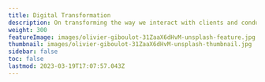 ```yaml
---
title: Digital Transformation
description: On transforming the way we interact with clients and conduct business
weight: 300
featureImage: images/olivier-giboulot-31ZaaX6dHvM-unsplash-feature.jpg
thumbnail: images/olivier-giboulot-31ZaaX6dHvM-unsplash-thumbnail.jpg
sidebar: false
toc: false
lastmod: 2023-03-19T17:07:57.043Z
---
```

